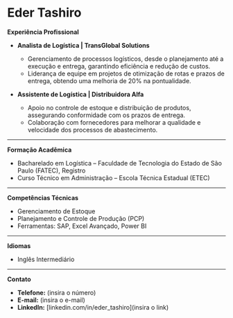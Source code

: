 # Eder Tashiro

**Experiência Profissional**

- **Analista de Logística | TransGlobal Solutions**
  - Gerenciamento de processos logísticos, desde o planejamento até a execução e entrega, garantindo eficiência e redução de custos.
  - Liderança de equipe em projetos de otimização de rotas e prazos de entrega, obtendo uma melhoria de 20% na pontualidade.

- **Assistente de Logística | Distribuidora Alfa**
  - Apoio no controle de estoque e distribuição de produtos, assegurando conformidade com os prazos de entrega.
  - Colaboração com fornecedores para melhorar a qualidade e velocidade dos processos de abastecimento.

---

**Formação Acadêmica**

- Bacharelado em Logística – Faculdade de Tecnologia do Estado de São Paulo (FATEC), Registro
- Curso Técnico em Administração – Escola Técnica Estadual (ETEC)

---

**Competências Técnicas**

- Gerenciamento de Estoque
- Planejamento e Controle de Produção (PCP)
- Ferramentas: SAP, Excel Avançado, Power BI

---

**Idiomas**

- Inglês Intermediário

---

**Contato**

- **Telefone:** (insira o número)
- **E-mail:** (insira o e-mail)
- **LinkedIn:** [linkedin.com/in/eder_tashiro](insira o link)
